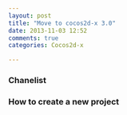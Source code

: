 ```yaml
---
layout: post
title: "Move to cocos2d-x 3.0"
date: 2013-11-03 12:52
comments: true
categories: Cocos2d-x 

---
```



### Chanelist



### How to create a new project

